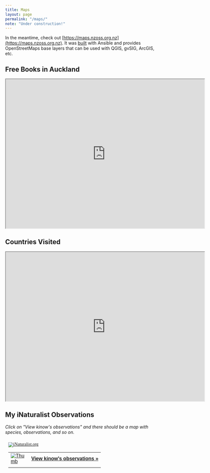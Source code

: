 ```yaml
---
title: Maps
layout: page
permalink: "/maps/"
note: "Under construction!"
---
```


In the meantime, check out [https://maps.nzoss.org.nz](https://maps.nzoss.org.nz). It was
[built](https://github.com/kinow/nz-osm-server) with Ansible and provides OpenStreetMaps base layers that can
be used with QGIS, gvSIG, ArcGIS, etc.

## Free Books in Auckland

<iframe src="https://www.google.com/maps/d/embed?mid=1DrJDEfcCWzVbbNlW0qz1qk2VXCFyGcnB" width="640" height="480"></iframe>

## Countries Visited

<iframe src="https://www.google.com/maps/d/embed?mid=1vZjY8fA1xph2D9c095OGqF8WNyk5VZDR" width="640" height="480"></iframe>


## My iNaturalist Observations

_Click on "View kinow's observations" and there should be a map with species, observations, and so on._

<style type="text/css" media="screen">
.inat-widget { font-family: Georgia, serif; padding: 10px; line-height: 1;}
.inat-widget-header {margin-bottom: 10px;}
.inat-widget td {vertical-align: top; padding-bottom: 10px;}
.inat-label { color: #888; }
.inat-meta { font-size: smaller; margin-top: 3px; line-height: 1.2;}
.inat-observation-body, .inat-user-body { padding-left: 10px; }
.inat-observation-image {text-align: center;}
.inat-observation-image, .inat-user-image { width: 48px; display: inline-block; }
.inat-observation-image img, .inat-user-image img { max-width: 48px; }
.inat-observation-image img { vertical-align: middle; }
.inat-widget-small .inat-observation-image { display:block; float: left; margin: 0 3px 3px 0; height:48px;}
.inat-label, .inat-value, .inat-user { font-family: "Trebuchet MS", Arial, sans-serif; }
.inat-user-body {vertical-align: middle;}
.inat-widget td.inat-user-body {vertical-align: middle;}
.inat-widget .inat-footer td.inat-value {vertical-align: middle; padding-left: 10px;}
</style>
<div class="inat-widget">
    <div class="inat-widget-header">
      <a href="https://www.inaturalist.org"><img alt="iNaturalist.org" src="https://www.inaturalist.org/assets/logo-small-9571bdf43f2c4dc05eb536a8c06d7c4b.gif" /></a>  
    </div>
  <script type="text/javascript" charset="utf-8" src="https://www.inaturalist.org/observations/kinow.widget?layout=large&limit=5&order=desc&order_by=observed_on"></script>
  <table class="inat-footer">
    <tr class="inat-user">
        <td class="inat-user-image">
          <a border="0" href="https://www.inaturalist.org/observations/kinow"><img class="usericon" src="https://static.inaturalist.org/attachments/users/icons/201141/thumb.jpg?1475537187" alt="Thumb" /></a>
        </td>
      <td class="inat-value">
        <strong>
            <a href="https://www.inaturalist.org/observations/kinow">View kinow's observations »</a>
        </strong>
      </td>
    </tr>
  </table>
</div>

